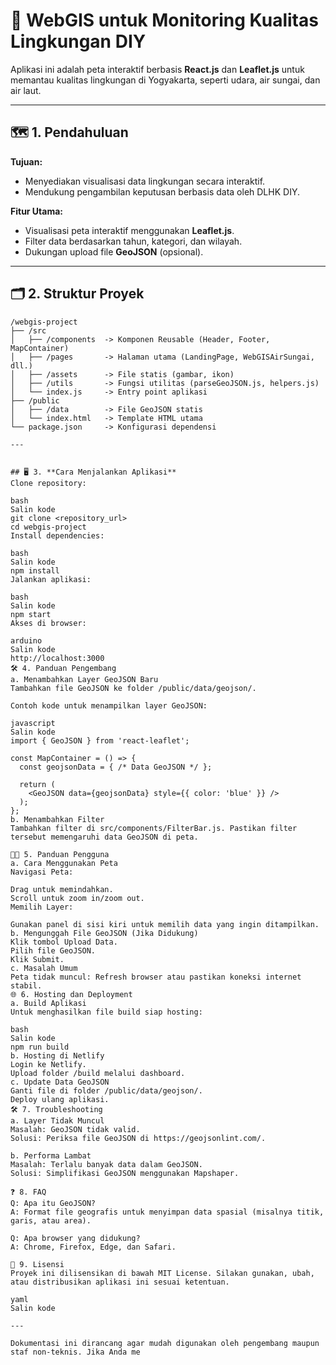 # 📍 WebGIS untuk Monitoring Kualitas Lingkungan DIY

Aplikasi ini adalah peta interaktif berbasis **React.js** dan **Leaflet.js** untuk memantau kualitas lingkungan di Yogyakarta, seperti udara, air sungai, dan air laut.

---

## 🗺️ 1. Pendahuluan

**Tujuan:**
- Menyediakan visualisasi data lingkungan secara interaktif.
- Mendukung pengambilan keputusan berbasis data oleh DLHK DIY.

**Fitur Utama:**
- Visualisasi peta interaktif menggunakan **Leaflet.js**.
- Filter data berdasarkan tahun, kategori, dan wilayah.
- Dukungan upload file **GeoJSON** (opsional).

---

## 🗂️ 2. Struktur Proyek

```plaintext
/webgis-project
├── /src
│   ├── /components  -> Komponen Reusable (Header, Footer, MapContainer)
│   ├── /pages       -> Halaman utama (LandingPage, WebGISAirSungai, dll.)
│   ├── /assets      -> File statis (gambar, ikon)
│   ├── /utils       -> Fungsi utilitas (parseGeoJSON.js, helpers.js)
│   └── index.js     -> Entry point aplikasi
├── /public
│   ├── /data        -> File GeoJSON statis
│   └── index.html   -> Template HTML utama
└── package.json     -> Konfigurasi dependensi

---


## 🖥️ 3. **Cara Menjalankan Aplikasi**
Clone repository:

bash
Salin kode
git clone <repository_url>
cd webgis-project
Install dependencies:

bash
Salin kode
npm install
Jalankan aplikasi:

bash
Salin kode
npm start
Akses di browser:

arduino
Salin kode
http://localhost:3000
🛠️ 4. Panduan Pengembang
a. Menambahkan Layer GeoJSON Baru
Tambahkan file GeoJSON ke folder /public/data/geojson/.

Contoh kode untuk menampilkan layer GeoJSON:

javascript
Salin kode
import { GeoJSON } from 'react-leaflet';

const MapContainer = () => {
  const geojsonData = { /* Data GeoJSON */ };

  return (
    <GeoJSON data={geojsonData} style={{ color: 'blue' }} />
  );
};
b. Menambahkan Filter
Tambahkan filter di src/components/FilterBar.js. Pastikan filter tersebut memengaruhi data GeoJSON di peta.

👩‍💻 5. Panduan Pengguna
a. Cara Menggunakan Peta
Navigasi Peta:

Drag untuk memindahkan.
Scroll untuk zoom in/zoom out.
Memilih Layer:

Gunakan panel di sisi kiri untuk memilih data yang ingin ditampilkan.
b. Mengunggah File GeoJSON (Jika Didukung)
Klik tombol Upload Data.
Pilih file GeoJSON.
Klik Submit.
c. Masalah Umum
Peta tidak muncul: Refresh browser atau pastikan koneksi internet stabil.
🌐 6. Hosting dan Deployment
a. Build Aplikasi
Untuk menghasilkan file build siap hosting:

bash
Salin kode
npm run build
b. Hosting di Netlify
Login ke Netlify.
Upload folder /build melalui dashboard.
c. Update Data GeoJSON
Ganti file di folder /public/data/geojson/.
Deploy ulang aplikasi.
🛠️ 7. Troubleshooting
a. Layer Tidak Muncul
Masalah: GeoJSON tidak valid.
Solusi: Periksa file GeoJSON di https://geojsonlint.com/.

b. Performa Lambat
Masalah: Terlalu banyak data dalam GeoJSON.
Solusi: Simplifikasi GeoJSON menggunakan Mapshaper.

❓ 8. FAQ
Q: Apa itu GeoJSON?
A: Format file geografis untuk menyimpan data spasial (misalnya titik, garis, atau area).

Q: Apa browser yang didukung?
A: Chrome, Firefox, Edge, dan Safari.

📜 9. Lisensi
Proyek ini dilisensikan di bawah MIT License. Silakan gunakan, ubah, atau distribusikan aplikasi ini sesuai ketentuan.

yaml
Salin kode

---

Dokumentasi ini dirancang agar mudah digunakan oleh pengembang maupun staf non-teknis. Jika Anda me